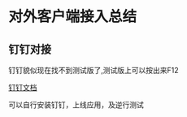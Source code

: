 # 对外客户端接入总结
## 钉钉对接
钉钉貌似现在找不到测试版了,测试版上可以按出来F12

[钉钉文档](https://openplatform-portal.dg-work.cn/portal/?spm=a2q2b.13441934.0.0.46a36fbaKuXnGQ#/helpdoc?docKey=kfzn&slug=sceixz)

可以自行安装钉钉，上线应用，及逆行测试

